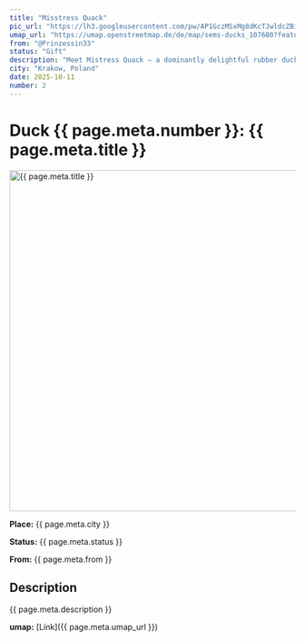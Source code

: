 ```yaml
---
title: "Misstress Quack"
pic_url: "https://lh3.googleusercontent.com/pw/AP1GczMSxMg8dKcTJwldcZBidwtA59UVffV1BaphqOrnAEZXz175Sd5WDjWEyi4Fn2_lWfpmEJVpObeXGUmw1fGIq12UDUdD51PrMMe1IQ5RNaLbBKNyU31pKCbHETPTTYNSrFsy-KtSs1q6az2C1UV_nUGUxg=w1081-h1441-s-no-gm"
umap_url: "https://umap.openstreetmap.de/de/map/sems-ducks_107680?feature=Mistress%20Quack#16/50.0631/19.9367"
from: "@Prinzessin33"
status: "Gift"
description: "Meet Mistress Quack – a dominantly delightful rubber duck who knows exactly who's in charge.Clad in faux leather, with a tiny ballgag beak and a confident stare, she brings a cheeky touch of BDSM flair to any collection. Whether in the tub or on display, she commands attention… and obedience."
city: "Krakow, Poland"
date: 2025-10-11
number: 2
---
```

# Duck {{ page.meta.number }}: {{ page.meta.title }}

<img src="{{ page.meta.pic_url }}" alt="{{ page.meta.title }}" width="600">


**Place:** {{ page.meta.city }}

**Status:** {{ page.meta.status }}

**From:** {{ page.meta.from }}

## Description

{{ page.meta.description }}

**umap:** [Link]({{ page.meta.umap_url }})
